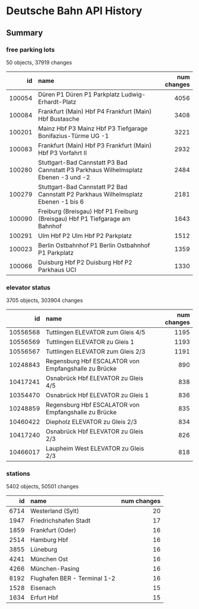 # Deutsche Bahn API History



## Summary

### free parking lots
 
50 objects, 37919 changes

|     id | name                                                                                |   num changes |
|-------:|:------------------------------------------------------------------------------------|--------------:|
| 100054 | Düren P1 Düren P1 Parkplatz Ludwig-Erhardt-Platz                                    |          4056 |
| 100084 | Frankfurt (Main) Hbf P4 Frankfurt (Main) Hbf Bustasche                              |          3408 |
| 100201 | Mainz Hbf P3 Mainz Hbf P3 Tiefgarage Bonifazius-Türme UG -1                         |          3221 |
| 100083 | Frankfurt (Main) Hbf P3 Frankfurt (Main) Hbf P3 Vorfahrt II                         |          2932 |
| 100280 | Stuttgart-Bad Cannstatt P3 Bad Cannstatt P3 Parkhaus Wilhelmsplatz Ebenen -3 und -2 |          2484 |
| 100279 | Stuttgart-Bad Cannstatt P2 Bad Cannstatt P2 Parkhaus Wilhelmsplatz Ebenen -1 bis 6  |          2181 |
| 100090 | Freiburg (Breisgau) Hbf P1 Freiburg (Breisgau) Hbf P1 Tiefgarage am Bahnhof         |          1643 |
| 100291 | Ulm Hbf P2 Ulm Hbf P2 Parkplatz                                                     |          1512 |
| 100023 | Berlin Ostbahnhof P1 Berlin Ostbahnhof P1 Parkplatz                                 |          1359 |
| 100066 | Duisburg Hbf P2 Duisburg Hbf P2 Parkhaus UCI                                        |          1330 |

### elevator status
 
3705 objects, 303904 changes

|       id | name                                                 |   num changes |
|---------:|:-----------------------------------------------------|--------------:|
| 10556568 | Tuttlingen ELEVATOR zum Gleis 4/5                    |          1195 |
| 10556569 | Tuttlingen ELEVATOR zu Gleis 1                       |          1193 |
| 10556567 | Tuttlingen ELEVATOR zum Gleis 2/3                    |          1191 |
| 10248843 | Regensburg Hbf ESCALATOR von Empfangshalle zu Brücke |           890 |
| 10417241 | Osnabrück Hbf ELEVATOR zu Gleis 4/5                  |           838 |
| 10354470 | Osnabrück Hbf ELEVATOR zu Gleis 1                    |           836 |
| 10248859 | Regensburg Hbf ESCALATOR von Empfangshalle zu Brücke |           835 |
| 10460422 | Diepholz ELEVATOR zu Gleis 2/3                       |           834 |
| 10417240 | Osnabrück Hbf ELEVATOR zu Gleis 2/3                  |           826 |
| 10466017 | Laupheim West ELEVATOR zu Gleis 2/3                  |           818 |

### stations
 
5402 objects, 50501 changes

|   id | name                         |   num changes |
|-----:|:-----------------------------|--------------:|
| 6714 | Westerland (Sylt)            |            20 |
| 1947 | Friedrichshafen Stadt        |            17 |
| 1859 | Frankfurt (Oder)             |            16 |
| 2514 | Hamburg Hbf                  |            16 |
| 3855 | Lüneburg                     |            16 |
| 4241 | München Ost                  |            16 |
| 4266 | München-Pasing               |            16 |
| 8192 | Flughafen BER - Terminal 1-2 |            16 |
| 1528 | Eisenach                     |            15 |
| 1634 | Erfurt Hbf                   |            15 |